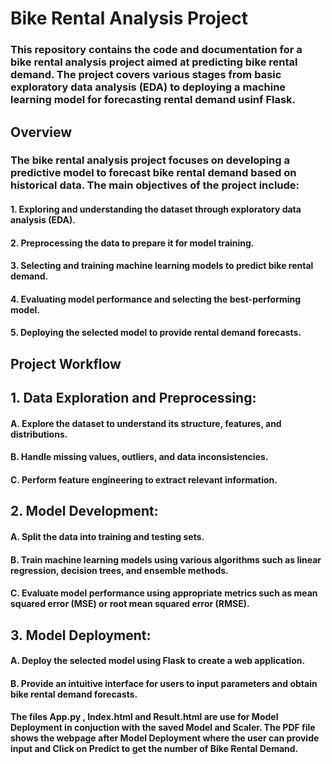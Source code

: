 # Bike Rental Analysis Project
### This repository contains the code and documentation for a bike rental analysis project aimed at predicting bike rental demand. The project covers various stages from basic exploratory data analysis (EDA) to deploying a machine learning model for forecasting rental demand usinf Flask.

## Overview
### The bike rental analysis project focuses on developing a predictive model to forecast bike rental demand based on historical data. The main objectives of the project include:
#### 1. Exploring and understanding the dataset through exploratory data analysis (EDA).
#### 2. Preprocessing the data to prepare it for model training.
#### 3. Selecting and training machine learning models to predict bike rental demand.
#### 4. Evaluating model performance and selecting the best-performing model.
#### 5. Deploying the selected model to provide rental demand forecasts.

## Project Workflow

## 1. Data Exploration and Preprocessing:
#### A. Explore the dataset to understand its structure, features, and distributions.
#### B. Handle missing values, outliers, and data inconsistencies.
#### C. Perform feature engineering to extract relevant information.

## 2. Model Development:

#### A. Split the data into training and testing sets.
#### B. Train machine learning models using various algorithms such as linear regression, decision trees, and ensemble methods.
#### C. Evaluate model performance using appropriate metrics such as mean squared error (MSE) or root mean squared error (RMSE).

## 3. Model Deployment:

#### A. Deploy the selected model using Flask to create a web application.
#### B. Provide an intuitive interface for users to input parameters and obtain bike rental demand forecasts.

#### The files App.py , Index.html and Result.html are use for Model Deployment in conjuction with the saved Model and Scaler. The PDF file shows the webpage after Model Deployment where the user can provide input and Click on Predict to get the number of Bike Rental Demand.     
